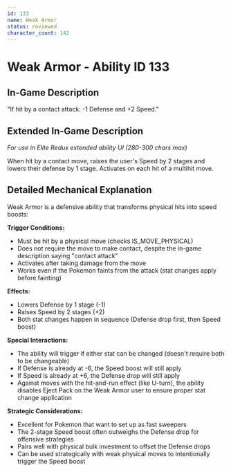 ```yaml
---
id: 133
name: Weak Armor
status: reviewed
character_count: 142
---
```


# Weak Armor - Ability ID 133

## In-Game Description
"If hit by a contact attack: -1 Defense and +2 Speed."

## Extended In-Game Description
*For use in Elite Redux extended ability UI (280-300 chars max)*

When hit by a contact move, raises the user's Speed by 2 stages and lowers their defense by 1 stage. Activates on each hit of a multihit move.

## Detailed Mechanical Explanation
Weak Armor is a defensive ability that transforms physical hits into speed boosts:

**Trigger Conditions:**
- Must be hit by a physical move (checks IS_MOVE_PHYSICAL)
- Does not require the move to make contact, despite the in-game description saying "contact attack"
- Activates after taking damage from the move
- Works even if the Pokemon faints from the attack (stat changes apply before fainting)

**Effects:**
- Lowers Defense by 1 stage (-1)
- Raises Speed by 2 stages (+2)
- Both stat changes happen in sequence (Defense drop first, then Speed boost)

**Special Interactions:**
- The ability will trigger if either stat can be changed (doesn't require both to be changeable)
- If Defense is already at -6, the Speed boost will still apply
- If Speed is already at +6, the Defense drop will still apply
- Against moves with the hit-and-run effect (like U-turn), the ability disables Eject Pack on the Weak Armor user to ensure proper stat change application

**Strategic Considerations:**
- Excellent for Pokemon that want to set up as fast sweepers
- The 2-stage Speed boost often outweighs the Defense drop for offensive strategies
- Pairs well with physical bulk investment to offset the Defense drops
- Can be used strategically with weak physical moves to intentionally trigger the Speed boost